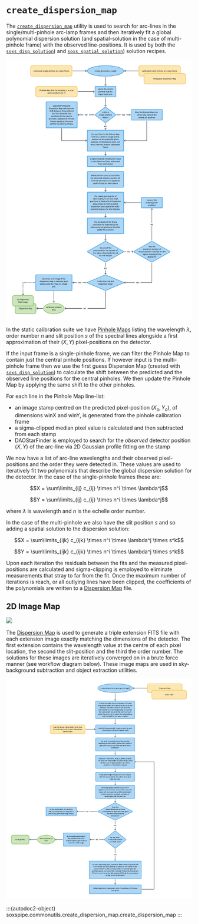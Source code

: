# `create_dispersion_map`

The [`create_dispersion_map`](#soxspipe.commonutils.create_dispersion_map) utility is used to search for arc-lines in the single/multi-pinhole arc-lamp frames and then iteratively fit a global polynomial dispersion solution (and spatial-solution in the case of multi-pinhole frame) with the observed line-positions. It is used by both the [`soxs_disp_solution`](../recipes/soxs_disp_solution.md)) and [`soxs_spatial_solution`](../recipes/soxs_spatial_solution.md)) solution recipes.

![](create_dispersion_map.png)

In the static calibration suite we have [Pinhole Maps](../files/pinhole_map.md) listing the wavelength $\lambda$, order number $n$ and slit position $s$ of the spectral lines alongside a first approximation of their ($X, Y$) pixel-positions on the detector.

If the input frame is a single-pinhole frame, we can filter the Pinhole Map to contain just the central pinhole positions. If however input is the multi-pinhole frame then we use the first guess Dispersion Map (created with [`soxs_disp_solution`](../recipes/soxs_disp_solution.md)) to calculate the shift between the predicted and the observed line positions for the central pinholes. We then update the Pinhole Map by applying the same shift to the other pinholes.

For each line in the Pinhole Map line-list:

* an image stamp centred on the predicted pixel-position ($X_o, Y_o$), of dimensions winX and winY, is generated from the pinhole calibration frame
* a sigma-clipped median pixel value is calculated and then subtracted from each stamp 
* DAOStarFinder is employed to search for the *observed* detector position ($X, Y$) of the arc-line via 2D Gaussian profile fitting on the stamp

We now have a list of arc-line wavelengths and their observed pixel-positions and the order they were detected in. These values are used to iteratively fit two polynomials that describe the global dispersion solution for the detector. In the case of the single-pinhole frames these are:

$$X = \sum\limits_{ij} c_{ij} \times n^i \times \lambda^j$$

$$Y = \sum\limits_{ij} c_{ij} \times n^i \times \lambda^j$$

where $\lambda$ is wavelength and $n$ is the echelle order number.

In the case of the multi-pinhole we also have the slit position $s$ and so adding a spatial solution to the dispersion solution:

$$X = \sum\limits_{ijk} c_{ijk} \times n^i \times \lambda^j \times s^k$$

$$Y = \sum\limits_{ijk} c_{ijk} \times n^i \times \lambda^j \times s^k$$

Upon each iteration the residuals between the fits and the measured pixel-positions are calculated and sigma-clipping is employed to eliminate measurements that stray to far from the fit. Once the maximum number of iterations is reach, or all outlying lines have been clipped, the coefficients of the polynomials are written to a [Dispersion Map](../files/dispersion_map.md) file.

## 2D Image Map

[![](https://live.staticflickr.com/65535/51862169299_f6773a5b0f_b.jpg)](https://live.staticflickr.com/65535/51862169299_f6773a5b0f_b.jpg)


The [Dispersion Map](../files/dispersion_map.md) is used to generate a triple extension FITS file with each extension image exactly matching the dimensions of the detector. The first extension contains the wavelength value at the centre of each pixel location, the second the slit-position and the third the order number. The solutions for these images are iteratively converged on in a brute force manner (see workflow diagram below). These image maps are used in sky-background subtraction and object extraction utilities. 


![](create_dispersion_map_to_image.png)


:::{autodoc2-object} soxspipe.commonutils.create_dispersion_map.create_dispersion_map
:::


